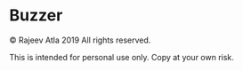 # Buzzer
&copy; Rajeev Atla 2019
All rights reserved.

This is intended for personal use only. Copy at your own risk.

